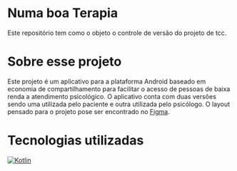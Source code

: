 # Numa boa Terapia

Este repositório  tem como o objeto o controle de versão do projeto de tcc.

# Sobre esse projeto
Este projeto é  um aplicativo para a plataforma Android baseado em economia de compartilhamento para facilitar o acesso de pessoas de baixa renda a atendimento psicológico.
O aplicativo conta com duas versões sendo uma utilizada pelo paciente e outra utilizada pelo psicólogo.
O layout pensado para o projeto pose ser encontrado no [Figma](https://www.figma.com/file/GvJhF1Xmcy0GptTNZUE3J6/Numa-Boa-App-TCC?node-id=0%3A1&t=oFglqsVuGg1FaC8u-1).

# Tecnologias utilizadas

[![Kotlin](https://user-images.githubusercontent.com/49374780/229927715-293dfc3a-6a9b-44ba-a8cc-96d8b40a7a8c.png)](https://kotlinlang.org/)
